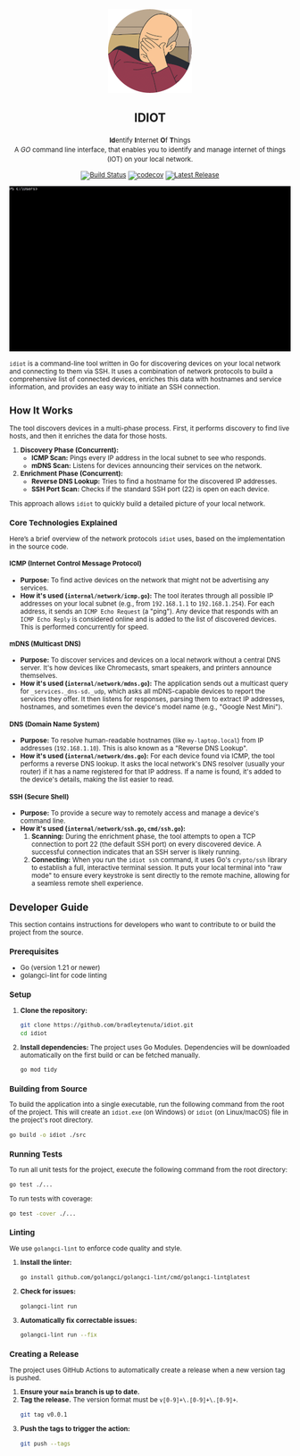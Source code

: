<div align="center">
  <img src="images\captainPicard.png" alt="Application Logo"/>
  <h2>IDIOT</h2>
  <p><small><strong>Id</strong>entify <strong>I</strong>nternet <strong>O</strong>f <strong>T</strong>hings<br>A <em>GO</em> command line interface, that enables you to identify and manage internet of things (IOT) on your local network.</p>
  <p>
    <a href="https://github.com/bradleytenuta/idiot/actions"><img src="https://github.com/bradleytenuta/idiot/actions/workflows/test.yml/badge.svg" alt="Build Status"></a>
    <a href="https://codecov.io/gh/bradleytenuta/idiot"><img src="https://codecov.io/gh/bradleytenuta/idiot/branch/main/graph/badge.svg" alt="codecov"></a>
    <a href="https://github.com/bradleytenuta/idiot/releases/latest"><img src="https://img.shields.io/github/v/release/bradleytenuta/idiot?include_prereleases" alt="Latest Release"></a>
  </p>
  <img src="images\demo.gif" alt="Demo of application"/>
</div>

`idiot` is a command-line tool written in Go for discovering devices on your local network and connecting to them via SSH. It uses a combination of network protocols to build a comprehensive list of connected devices, enriches this data with hostnames and service information, and provides an easy way to initiate an SSH connection.

## How It Works

The tool discovers devices in a multi-phase process. First, it performs discovery to find live hosts, and then it enriches the data for those hosts.

1.  **Discovery Phase (Concurrent):**
    *   **ICMP Scan:** Pings every IP address in the local subnet to see who responds.
    *   **mDNS Scan:** Listens for devices announcing their services on the network.
2.  **Enrichment Phase (Concurrent):**
    *   **Reverse DNS Lookup:** Tries to find a hostname for the discovered IP addresses.
    *   **SSH Port Scan:** Checks if the standard SSH port (22) is open on each device.

This approach allows `idiot` to quickly build a detailed picture of your local network.

### Core Technologies Explained

Here’s a brief overview of the network protocols `idiot` uses, based on the implementation in the source code.

#### ICMP (Internet Control Message Protocol)
*   **Purpose:** To find active devices on the network that might not be advertising any services.
*   **How it's used (`internal/network/icmp.go`):** The tool iterates through all possible IP addresses on your local subnet (e.g., from `192.168.1.1` to `192.168.1.254`). For each address, it sends an `ICMP Echo Request` (a "ping"). Any device that responds with an `ICMP Echo Reply` is considered online and is added to the list of discovered devices. This is performed concurrently for speed.

#### mDNS (Multicast DNS)
*   **Purpose:** To discover services and devices on a local network without a central DNS server. It's how devices like Chromecasts, smart speakers, and printers announce themselves.
*   **How it's used (`internal/network/mdns.go`):** The application sends out a multicast query for `_services._dns-sd._udp`, which asks all mDNS-capable devices to report the services they offer. It then listens for responses, parsing them to extract IP addresses, hostnames, and sometimes even the device's model name (e.g., "Google Nest Mini").

#### DNS (Domain Name System)
*   **Purpose:** To resolve human-readable hostnames (like `my-laptop.local`) from IP addresses (`192.168.1.10`). This is also known as a "Reverse DNS Lookup".
*   **How it's used (`internal/network/dns.go`):** For each device found via ICMP, the tool performs a reverse DNS lookup. It asks the local network's DNS resolver (usually your router) if it has a name registered for that IP address. If a name is found, it's added to the device's details, making the list easier to read.

#### SSH (Secure Shell)
*   **Purpose:** To provide a secure way to remotely access and manage a device's command line.
*   **How it's used (`internal/network/ssh.go`, `cmd/ssh.go`):**
    1.  **Scanning:** During the enrichment phase, the tool attempts to open a TCP connection to port 22 (the default SSH port) on every discovered device. A successful connection indicates that an SSH server is likely running.
    2.  **Connecting:** When you run the `idiot ssh` command, it uses Go's `crypto/ssh` library to establish a full, interactive terminal session. It puts your local terminal into "raw mode" to ensure every keystroke is sent directly to the remote machine, allowing for a seamless remote shell experience.

## Developer Guide

This section contains instructions for developers who want to contribute to or build the project from the source.

### Prerequisites
*   Go (version 1.21 or newer)
*   golangci-lint for code linting

### Setup

1.  **Clone the repository:**
    ```bash
    git clone https://github.com/bradleytenuta/idiot.git
    cd idiot
    ```
2.  **Install dependencies:**
    The project uses Go Modules. Dependencies will be downloaded automatically on the first build or can be fetched manually.
    ```bash
    go mod tidy
    ```

### Building from Source

To build the application into a single executable, run the following command from the root of the project. This will create an `idiot.exe` (on Windows) or `idiot` (on Linux/macOS) file in the project's root directory.

```bash
go build -o idiot ./src
```

### Running Tests

To run all unit tests for the project, execute the following command from the root directory:

```bash
go test ./...
```

To run tests with coverage:
```bash
go test -cover ./...
```

### Linting

We use `golangci-lint` to enforce code quality and style.

1.  **Install the linter:**
    ```bash
    go install github.com/golangci/golangci-lint/cmd/golangci-lint@latest
    ```
2.  **Check for issues:**
    ```bash
    golangci-lint run
    ```
3.  **Automatically fix correctable issues:**
    ```bash
    golangci-lint run --fix
    ```

### Creating a Release

The project uses GitHub Actions to automatically create a release when a new version tag is pushed.

1.  **Ensure your `main` branch is up to date.**
2.  **Tag the release.** The version format must be `v[0-9]+\.[0-9]+\.[0-9]+`.
    ```bash
    git tag v0.0.1
    ```
3.  **Push the tags to trigger the action:**
    ```bash
    git push --tags
    ```